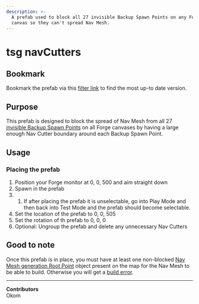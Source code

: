 ```yaml
---
description: >-
  A prefab used to block all 27 invisible Backup Spawn Points on any Forge
  canvas so they can't spread Nav Mesh.
---
```


# tsg navCutters

## Bookmark

Bookmark the prefab via this [filter link](https://www.halowaypoint.com/halo-infinite/ugc/browse?searchTerm=tsg+navcutters\&assetKind=Prefab\&page=1\&tags=tsg) to find the most up-to date version.

## Purpose

This prefab is designed to block the spread of Nav Mesh from all 27 [invisible Backup Spawn Points](../../../halo-infinite/forge/player-spawning/backup-spawn-points/) on all Forge canvases by having a large enough Nav Cutter boundary around each Backup Spawn Point.

## Usage

### Placing the prefab

1. Position your Forge monitor at 0, 0, 500 and aim straight down
2. Spawn in the prefab
3.
   1. If after placing the prefab it is unselectable, go into Play Mode and then back into Test Mode and the prefab should become selectable.
4. Set the location of the prefab to 0, 0, 505
5. Set the rotation of th prefab to 0, 0, 0
6. Optional: Ungroup the prefab and delete any unnecessary Nav Cutters

## Good to note

Once this prefab is in place, you must have at least one non-blocked [Nav Mesh generation Root Point](../../../halo-infinite/forge/nav-mesh/nav-mesh-generation-root-points/) object present on the map for the Nav Mesh to be able to build. Otherwise you will get a [build error](../../../halo-infinite/guides-and-tutorials/forge/nav-mesh/fixing-nav-mesh-build-issues/#navigation-data-generation-failed).

***

**Contributors**\
Okom
